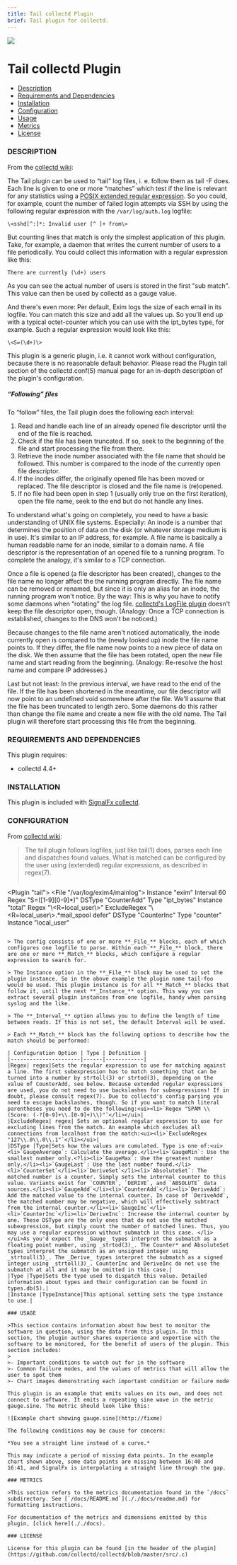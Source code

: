 ```yaml
---
title: Tail collectd Plugin
brief: Tail plugin for collectd.
---
```


![](https://github.com/signalfx/Integrations/blob/master/collectd/img/integrations_collectd.png)
# Tail collectd Plugin

- [Description](#description)
- [Requirements and Dependencies](#requirements-and-dependencies)
- [Installation](#installation)
- [Configuration](#configuration)
- [Usage](#usage)
- [Metrics](#metrics)
- [License](#license)

### DESCRIPTION

From the [collectd wiki](https://collectd.org/wiki/index.php/Plugin:Tail):

The Tail plugin can be used to “tail” log files, i. e. follow them as tail -F does. Each line is given to one or more “matches” which test if the line is relevant for any statistics using a [POSIX extended regular expression](http://en.wikipedia.org/wiki/Regular_expression). So you could, for example, count the number of failed login attempts via SSH by using the following regular expression with the `/var/log/auth.log` logfile:

```
\<sshd[^:]*: Invalid user [^ ]+ from\>
```

But counting lines that match is only the simplest application of this plugin. Take, for example, a daemon that writes the current number of users to a file periodically. You could collect this information with a regular expression like this:

```
There are currently (\d+) users
```

As you can see the actual number of users is stored in the first "sub match". This value can then be used by collectd as a gauge value.

And there's even more: Per default, Exim logs the size of each email in its logfile. You can match this size and add all the values up. So you'll end up with a typical octet-counter which you can use with the ipt_bytes type, for example. Such a regular expression would look like this:

```
\<S=(\d+)\>
```

This plugin is a generic plugin, i.e. it cannot work without configuration, because there is no reasonable default behavior. Please read the Plugin tail section of the collectd.conf(5) manual page for an in-depth description of the plugin's configuration.

##### “Following” files
To “follow” files, the Tail plugin does the following each interval:

1. Read and handle each line of an already opened file descriptor until the end of the file is reached.
1. Check if the file has been truncated. If so, seek to the beginning of the file and start processing the file from there.
1. Retrieve the inode number associated with the file name that should be followed. This number is compared to the inode of the currently open file descriptor.
1. If the inodes differ, the originally opened file has been moved or replaced. The file descriptor is closed and the file name is (re)opened.
1. If no file had been open in step 1 (usually only true on the first iteration), open the file name, seek to the end but do not handle any lines.

To understand what's going on completely, you need to have a basic understanding of UNIX file systems. Especially: An inode is a number that determines the position of data on the disk (or whatever storage medium is in use). It's similar to an IP address, for example. A file name is basically a human readable name for an inode, similar to a domain name. A file descriptor is the representation of an opened file to a running program. To complete the analogy, it's similar to a TCP connection.

Once a file is opened (a file descriptor has been created), changes to the file name no longer affect the the running program directly. The file name can be removed or renamed, but since it is only an alias for an inode, the running program won't notice. By the way: This is why you have to notify some daemons when “rotating” the log file. [collectd's LogFile plugin](https://collectd.org/wiki/index.php/Plugin:LogFile) doesn't keep the file descriptor open, though. (Analogy: Once a TCP connection is established, changes to the DNS won't be noticed.)

Because changes to the file name aren't noticed automatically, the inode currently open is compared to the (newly looked up) inode the file name points to. If they differ, the file name now points to a new piece of data on the disk. We then assume that the file has been rotated, open the new file name and start reading from the beginning. (Analogy: Re-resolve the host name and compare IP addresses.)

Last but not least: In the previous interval, we have read to the end of the file. If the file has been shortened in the meantime, our file descriptor will now point to an undefined void somewhere after the file. We'll assume that the file has been truncated to length zero. Some daemons do this rather than change the file name and create a new file with the old name. The Tail plugin will therefore start processing this file from the beginning.

### REQUIREMENTS AND DEPENDENCIES

This plugin requires:

- collectd 4.4+

### INSTALLATION

This plugin is included with [SignalFx collectd](https://github.com/signalfx/Integrations/tree/master/collectd).

### CONFIGURATION

From [collectd wiki](https://collectd.org/documentation/manpages/collectd.conf.5.shtml#plugin_tail):

> The tail plugin follows logfiles, just like tail(1) does, parses each line and dispatches found values. What is matched can be configured by the user using (extended) regular expressions, as described in regex(7).
> ```
  <Plugin "tail">
    <File "/var/log/exim4/mainlog">
      Instance "exim"
      Interval 60
      <Match>
        Regex "S=([1-9][0-9]*)"
        DSType "CounterAdd"
        Type "ipt_bytes"
        Instance "total"
      </Match>
      <Match>
        Regex "\\<R=local_user\\>"
        ExcludeRegex "\\<R=local_user\\>.*mail_spool defer"
        DSType "CounterInc"
        Type "counter"
        Instance "local_user"
      </Match>
    </File>
  </Plugin>
```

> The config consists of one or more **_File_** blocks, each of which configures one logfile to parse. Within each **_File_** block, there are one or more **_Match_** blocks, which configure a regular expression to search for.

> The Instance option in the **_File_** block may be used to set the plugin instance. So in the above example the plugin name tail-foo would be used. This plugin instance is for all **_Match_** blocks that follow it, until the next **_Instance_** option. This way you can extract several plugin instances from one logfile, handy when parsing syslog and the like.

> The **_Interval_** option allows you to define the length of time between reads. If this is not set, the default Interval will be used.

> Each **_Match_** block has the following options to describe how the match should be performed:

| Configuration Option | Type | Definition |
|----------------------|------|------------|
|Regex| regex|Sets the regular expression to use for matching against a line. The first subexpression has to match something that can be turned into a number by strtoll(3) or strtod(3), depending on the value of CounterAdd, see below. Because extended regular expressions are used, you do not need to use backslashes for subexpressions! If in doubt, please consult regex(7). Due to collectd's config parsing you need to escape backslashes, though. So if you want to match literal parentheses you need to do the following:<ui><li>`Regex "SPAM \\(Score: (-?[0-9]+\\.[0-9]+)\\)"`</li></ui>|
|ExcludeRegex| regex| Sets an optional regular expression to use for excluding lines from the match. An example which excludes all connections from localhost from the match:<ui><li>`ExcludeRegex "127\\.0\\.0\\.1"`</li></ui>|
|DSType |Type|Sets how the values are cumulated. Type is one of:<ui><li>`GaugeAverage`: Calculate the average.</li><li>`GaugeMin`: Use the smallest number only.<?li><li>`GaugeMax`: Use the greatest number only.</li><li>`GaugeLast`: Use the last number found.</li><li>`CounterSet`</li><li>`DeriveSet`</li><li>`AbsoluteSet`: The matched number is a counter. Simply sets the internal counter to this value. Variants exist for `COUNTER`, `DERIVE`, and `ABSOLUTE` data sources.</li><li>`GaugeAdd`</li><li>`CounterAdd`</li><li>`DeriveAdd`: Add the matched value to the internal counter. In case of `DeriveAdd`, the matched number may be negative, which will effectively subtract from the internal counter.</li><li>`GaugeInc`</li><li>`CounterInc`</li><li>`DeriveInc`: Increase the internal counter by one. These DSType are the only ones that do not use the matched subexpression, but simply count the number of matched lines. Thus, you may use a regular expression without submatch in this case. </li></ui>As you'd expect the _Gauge_ types interpret the submatch as a floating point number, using _strtod(3)_. The Counter* and AbsoluteSet types interpret the submatch as an unsigned integer using _strtoull(3)_. The _Derive_ types interpret the submatch as a signed integer using _strtoll(3)_. CounterInc and DeriveInc do not use the submatch at all and it may be omitted in this case.|
|Type |Type|Sets the type used to dispatch this value. Detailed information about types and their configuration can be found in types.db(5).|
|Instance |TypeInstance|This optional setting sets the type instance to use.|

### USAGE

>This section contains information about how best to monitor the software in question, using the data from this plugin. In this section, the plugin author shares experience and expertise with the software to be monitored, for the benefit of users of the plugin. This section includes:
>
>- Important conditions to watch out for in the software
>- Common failure modes, and the values of metrics that will allow the user to spot them
>- Chart images demonstrating each important condition or failure mode

This plugin is an example that emits values on its own, and does not connect to software. It emits a repeating sine wave in the metric gauge.sine. The metric should look like this:

![Example chart showing gauge.sine](http://fixme)

The following conditions may be cause for concern:

*You see a straight line instead of a curve.*

This may indicate a period of missing data points. In the example chart shown above, some data points are missing between 16:40 and 16:41, and SignalFx is interpolating a straight line through the gap.

### METRICS

>This section refers to the metrics documentation found in the `/docs` subdirectory. See [`/docs/README.md`](././docs/readme.md) for formatting instructions.

For documentation of the metrics and dimensions emitted by this plugin, [click here](././docs).

### LICENSE

License for this plugin can be found [in the header of the plugin](https://github.com/collectd/collectd/blob/master/src/.c)

